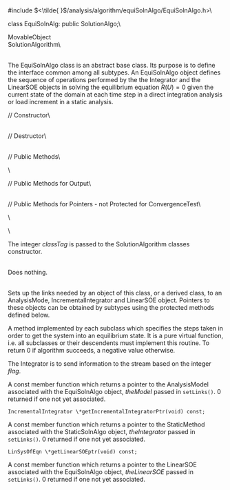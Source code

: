 \
\#include $<\tilde{
}$/analysis/algorithm/equiSolnAlgo/EquiSolnAlgo.h$>$\

class EquiSolnAlg: public SolutionAlgo;\

MovableObject\
SolutionAlgorithm\

\
The EquiSolnAlgo class is an abstract base class. Its purpose is to
define the interface common among all subtypes. An EquiSolnAlgo object
defines the sequence of operations performed by the the Integrator and
the LinearSOE objects in solving the equilibrium equation $R(U) = 0$
given the current state of the domain at each time step in a direct
integration analysis or load increment in a static analysis.

// Constructor\

\
// Destructor\

\
// Public Methods\

\

// Public Methods for Output\

\
// Public Methods for Pointers - not Protected for ConvergenceTest\

\

\

The integer *classTag* is passed to the SolutionAlgorithm classes
constructor.

\
Does nothing.

\
Sets up the links needed by an object of this class, or a derived class,
to an AnalysisMode, IncrementalIntegrator and LinearSOE object. Pointers
to these objects can be obtained by subtypes using the protected methods
defined below.

A method implemented by each subclass which specifies the steps taken in
order to get the system into an equilibrium state. It is a pure virtual
function, i.e. all subclasses or their descendents must implement this
routine. To return $0$ if algorithm succeeds, a negative value
otherwise.

The Integrator is to send information to the stream based on the integer
*flag*.

A const member function which returns a pointer to the AnalysisModel
associated with the EquiSolnAlgo object, *theModel* passed in
`setLinks()`. $0$ returned if one not yet associated.

```{.cpp}
IncrementalIntegrator \*getIncrementalIntegratorPtr(void) const;
```

A const member function which returns a pointer to the StaticMethod
associated with the StaticSolnAlgo object, *theIntegrator* passed in
`setLinks()`. $0$ returned if one not yet associated.

```{.cpp}
LinSysOfEqn \*getLinearSOEptr(void) const;
```

A const member function which returns a pointer to the LinearSOE
associated with the EquiSolnAlgo object, *theLinearSOE* passed in
`setLinks()`. $0$ returned if one not yet associated.
